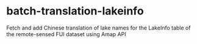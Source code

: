 # batch-translation-lakeinfo
Fetch and add Chinese translation of lake names for the LakeInfo table of the remote-sensed FUI dataset using Amap API
